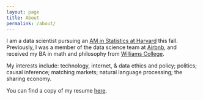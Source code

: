 ```yaml
---
layout: page
title: About
permalink: /about/
---
```


I am a data scientist pursuing an [AM in Statistics at Harvard](https://statistics.fas.harvard.edu/pages/graduate-statistics-general-information) this fall. Previously, I was a member of the data science team at [Airbnb](http://airbnb.com), and received my BA in math and philosophy from [Williams College](https://www.williams.edu/). 

My interests include: technology, internet, & data ethics and policy; politics; causal inference; matching markets; natural language processing; the sharing economy. 

You can find a copy of my resume [here](/files/jeffrey_fossett_resume_fall_17.pdf).